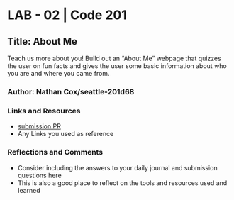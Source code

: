 # LAB - 02 | Code 201

## Title: About Me

Teach us more about you! Build out an “About Me” webpage that quizzes the user on fun facts and gives the user some basic information about who you are and where you came from.

### Author: Nathan Cox/seattle-201d68

### Links and Resources

* [submission PR](http://xyz.com)
* Any Links you used as reference

### Reflections and Comments

* Consider including the answers to your daily journal and submission questions here
* This is also a good place to reflect on the tools and resources used and learned
